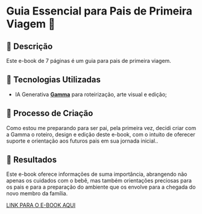 # Guia Essencial para Pais de Primeira Viagem 👶

## 📒 Descrição
Este e-book de 7 páginas é um guia para pais de primeira viagem.

## 🤖 Tecnologias Utilizadas
- IA Generativa **[Gamma](https://gamma.app/)** para roteirização, arte visual e edição;

## 🧐 Processo de Criação
Como estou me preparando para ser pai, pela primeira vez, decidi criar com a Gamma o roteiro, design e edição deste e-book, com o intuito de oferecer suporte e orientação aos futuros pais em sua jornada inicial..

## 🚀 Resultados
Este e-book oferece informações de suma importância, abrangendo não apenas os cuidados com o bebê, mas também orientações preciosas para os pais e para a preparação do ambiente que os envolve para a chegada do novo membro da família.

[LINK PARA O E-BOOK AQUI](Guia-Essencial-para-Pais-de-Primeira-Viagem.pdf)
